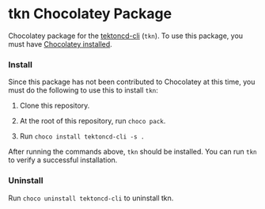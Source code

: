 # tkn Chocolatey Package

Chocolatey package for the [tektoncd-cli](https://github.com/tektoncd/cli) (`tkn`). To use this package, you must have [Chocolatey installed](https://chocolatey.org/docs/installation).

### Install

Since this package has not been contributed to Chocolatey at this time, you must do the following to use this to install `tkn`:

1. Clone this repository.

2. At the root of this repository, run `choco pack`.

3. Run `choco install tektoncd-cli -s .`

After running the commands above, `tkn` should be installed. You can run `tkn` to verify a successful installation.

### Uninstall

Run `choco uninstall tektoncd-cli` to uninstall tkn. 
